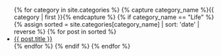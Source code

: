 <ul>
  {% for category in site.categories %}
    {% capture category_name %}{{ category | first }}{% endcapture %}
    {% if category_name == "Life" %}
      {% assign sorted = site.categories[category_name] | sort: 'date' | reverse  %}
      {% for post in sorted %}
        <li>
          <a href="{{ post.url | downcase | relative_url }}">
            {{ post.title }}
          </a>
        </li>
      {% endfor %}
    {% endif %}
  {% endfor %}
</ul>
